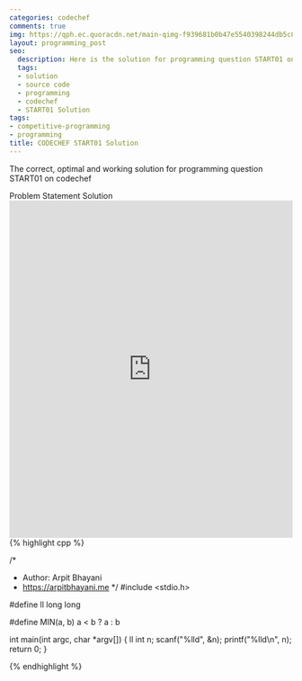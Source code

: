 ```yaml
---
categories: codechef
comments: true
img: https://qph.ec.quoracdn.net/main-qimg-f939681b0b47e5540398244db5c8966f?convert_to_webp=true
layout: programming_post
seo:
  description: Here is the solution for programming question START01 on codechef
  tags:
  - solution
  - source code
  - programming
  - codechef
  - START01 Solution
tags:
- competitive-programming
- programming
title: CODECHEF START01 Solution
---
```

The correct, optimal and working solution for programming question START01 on codechef

<div class="ui secondary pointing large menu">
  <a class="grey item" data-tab="problem-statement">
    Problem Statement
  </a>
  <a class="active item grey" data-tab="solution">
    Solution
  </a>
</div>
<div class="ui bottom attached tab" data-tab="problem-statement">
    <iframe src="https://www.codechef.com/problems/START01" width="100%" height="600px" style="overflow: scroll; border: none;"></iframe>
</div>
<div class="ui bottom attached active tab" data-tab="solution">
{% highlight cpp %}

/*
 *  Author: Arpit Bhayani
 *  https://arpitbhayani.me
 */
#include <stdio.h>

#define ll long long

#define MIN(a, b) a < b ? a : b

int main(int argc, char *argv[]) {
    ll int n;
    scanf("%lld", &n);
    printf("%lld\n", n);
    return 0;
}


{% endhighlight %}
</div>
